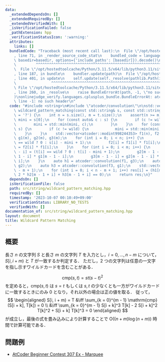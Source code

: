 ```yaml
---
data:
  _extendedDependsOn: []
  _extendedRequiredBy: []
  _extendedVerifiedWith: []
  _isVerificationFailed: false
  _pathExtension: hpp
  _verificationStatusIcon: ':warning:'
  attributes:
    links: []
  bundledCode: "Traceback (most recent call last):\n  File \"/opt/hostedtoolcache/Python/3.11.5/x64/lib/python3.11/site-packages/onlinejudge_verify/documentation/build.py\"\
    , line 71, in _render_source_code_stat\n    bundled_code = language.bundle(stat.path,\
    \ basedir=basedir, options={'include_paths': [basedir]}).decode()\n          \
    \         ^^^^^^^^^^^^^^^^^^^^^^^^^^^^^^^^^^^^^^^^^^^^^^^^^^^^^^^^^^^^^^^^^^^^^^^^^^^^^^^^^\n\
    \  File \"/opt/hostedtoolcache/Python/3.11.5/x64/lib/python3.11/site-packages/onlinejudge_verify/languages/cplusplus.py\"\
    , line 187, in bundle\n    bundler.update(path)\n  File \"/opt/hostedtoolcache/Python/3.11.5/x64/lib/python3.11/site-packages/onlinejudge_verify/languages/cplusplus_bundle.py\"\
    , line 401, in update\n    self.update(self._resolve(pathlib.Path(included), included_from=path))\n\
    \                ^^^^^^^^^^^^^^^^^^^^^^^^^^^^^^^^^^^^^^^^^^^^^^^^^^^^^^^^^\n \
    \ File \"/opt/hostedtoolcache/Python/3.11.5/x64/lib/python3.11/site-packages/onlinejudge_verify/languages/cplusplus_bundle.py\"\
    , line 260, in _resolve\n    raise BundleErrorAt(path, -1, \"no such header\"\
    )\nonlinejudge_verify.languages.cplusplus_bundle.BundleErrorAt: atcoder/convolution:\
    \ line -1: no such header\n"
  code: "#include <string>\n#include \"atcoder/convolution\"\n\nstd::vector<bool>\
    \ wildcard_pattern_matching(const std::string& s, const std::string& t, char wild\
    \ = '?') {\n    int n = s.size(), m = t.size();\n    assert(n >= m);\n    char\
    \ mini = s[0];\n    for (const auto& c : s) {\n        if (c != wild) {\n    \
    \        mini = std::min(mini, c);\n        }\n    }\n    for (const auto& c :\
    \ s) {\n        if (c != wild) {\n            mini = std::min(mini, c);\n    \
    \    }\n    }\n    std::vector<atcoder::modint998244353> f1(n), f2(n), f3(n),\
    \ g1(m), g2(m), g3(m);\n    for (int i = 0; i < n; i++) {\n        f1[i] = (s[i]\
    \ == wild ? 0 : s[i] - mini + 1);\n        f2[i] = f1[i] * f1[i];\n        f3[i]\
    \ = f2[i] * f1[i];\n    }\n    for (int i = 0; i < m; i++) {\n        g1[m - 1\
    \ - i] = (t[i] == wild ? 0 : t[i] - mini + 1);\n        g2[m - 1 - i] = g1[m -\
    \ 1 - i] * g1[m - 1 - i];\n        g3[m - 1 - i] = g2[m - 1 - i] * g1[m - 1 -\
    \ i];\n    }\n    auto h1 = atcoder::convolution(f1, g3);\n    auto h2 = atcoder::convolution(f2,\
    \ g2);\n    auto h3 = atcoder::convolution(f3, g1);\n    std::vector<bool> res(n\
    \ - m + 1);\n    for (int i = 0; i < n - m + 1; i++) res[i] = (h1[m - 1 + i] -\
    \ 2 * h2[m - 1 + i] + h3[m - 1 + i] == 0);\n    return res;\n}"
  dependsOn: []
  isVerificationFile: false
  path: src/string/wildcard_pattern_matching.hpp
  requiredBy: []
  timestamp: '2023-10-07 00:10:49+09:00'
  verificationStatus: LIBRARY_NO_TESTS
  verifiedWith: []
documentation_of: src/string/wildcard_pattern_matching.hpp
layout: document
title: Wildcard Pattern Matching
---
```


## 概要
長さ $n$ の文字列 $S$ と長さ $m$ の文字列 $T$ を入力とし，$i = 0, \dots , n - m$ について，$S[i, i + m)$ と $T$ が一致するか判定する．
ただし，2 つの文字列は任意の一文字を指し示すワイルドカードを含むことがある．

$$
\mathrm{cmp}(s, t) = s t (s - t)^2
$$
を定めると，$\mathrm{cmp}(s, t)$ は $s = t$ もしくは $s, t$ の少なくとも一方がワイルドカードに一致するときにのみ $0$ となり，それ以外の場合は正の値を取る．
従って，
$$
\begin{aligned}
    S[i,  i + m) = T
    &\iff \sum_{k = 0}^{m - 1} \mathrm{cmp}(S[i + k], T[k]) = 0 \\
    &\iff \sum_{k = 0}^{m - 1} S[i + k]^3 T[k] - 2 S[i + k]^2 T[k]^2 + S[i + k] T[k]^3 = 0
\end{aligned}
$$
が成立し，最後の式を畳み込みにより計算することで $\mathrm{O}((n + m) \log (n + m))$ 時間で計算可能である．

## 問題例
- [AtCoder Beginner Contest 307 Ex - Marquee](https://atcoder.jp/contests/abc307/tasks/abc307_h)